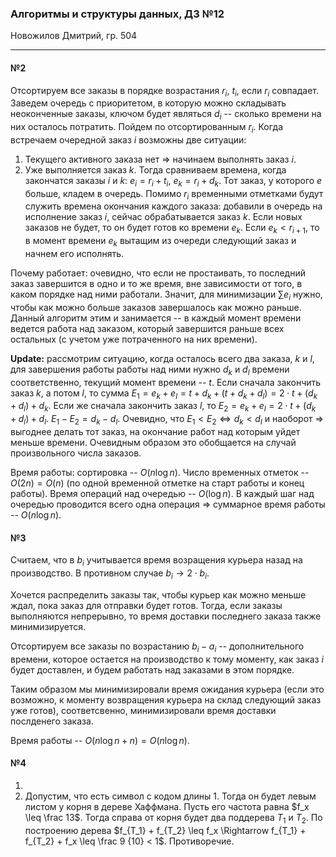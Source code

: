 ### Алгоритмы и структуры данных, ДЗ №12

Новожилов Дмитрий, гр. 504

---

#### №2

Отсортируем все заказы в порядке возрастания $r_i$, $t_i$, если $r_i$ совпадает. Заведем очередь с приоритетом, в которую можно складывать неоконченные заказы, ключом будет являться $d_i$ -- сколько времени на них осталось потратить. Пойдем по отсортированным $r_i$. Когда встречаем очередной заказ $i$ возможны две ситуации:
1. Текущего активного заказа нет $\Rightarrow$ начинаем выполнять заказ $i$.
2. Уже выполняется заказ $k$. Тогда сравниваем времена, когда закончатся заказы $i$ и $k$: $e_i = r_i + t_i$, $e_k = r_i + d_k$. Тот заказ, у которого $e$ больше, кладем в очередь.
Помимо $r_i$ временными отметками будут служить времена окончания каждого заказа: добавили в очередь на исполнение заказ $i$, сейчас обрабатывается заказ $k$. Если новых заказов не будет, то он будет готов ко времени $e_k$. Если $e_k<r_{i+1}$, то в момент времени $e_k$ вытащим из очереди следующий заказ и начнем его исполнять.

Почему работает: очевидно, что если не простаивать, то последний заказ завершится в одно и то же время, вне зависимости от того, в каком порядке над ними работали. Значит, для минимизации $\sum e_i$ нужно, чтобы как можно больше заказов завершалось как можно раньше. Данный алгоритм этим и занимается -- в каждый момент времени ведется работа над заказом, который завершится раньше всех остальных (с учетом уже потраченного на них времени).

**Update:** рассмотрим ситуацию, когда осталось всего два заказа, $k$ и $l$, для завершения работы работы над ними нужно $d_k$ и $d_l$ времени соответственно, текущий момент времени -- $t$. Если сначала закончить заказ $k$, а потом $l$, то сумма $E_1 = e_k + e_l = t + d_k + (t + d_k + d_l) = 2\cdot t + (d_k + d_l) + d_k$. Если же сначала закончить заказ $l$, то $E_2 = e_k + e_l = 2\cdot t + (d_k + d_l) + d_l$. $E_1 - E_2 = d_k - d_l$. Очевидно, что $E_1 < E_2 \Leftrightarrow d_k < d_l$ и наоборот $\Rightarrow$ выгоднее делать тот заказ, на окончание работ над которым уйдет меньше времени. Очевидным образом это обобщается на случай произвольного числа заказов.

Время работы: сортировка -- $O(n\log n)$. Число временных отметок -- $O(2n) = O(n)$ (по одной временной отметке на старт работы и конец работы). Время операций над очередью -- $O(\log n)$. В каждый шаг над очередью проводится всего одна операция $\Rightarrow$ суммарное время работы -- $O(n \log n)$.

#### №3

Считаем, что в $b_i$ учитывается время возращения курьера назад на производство. В противном случае $b_i \rightarrow 2\cdot b_i$.

Хочется распределить заказы так, чтобы курьер как можно меньше ждал, пока заказ для отправки будет готов. Тогда, если заказы выполняются непрерывно, то время доставки последнего заказа также минимизируется.

Отсортируем все заказы по возрастанию $b_i-a_i$ -- дополнительного времени, которое остается на производство к тому моменту, как заказ $i$ будет доставлен, и будем работать над заказами в этом порядке.

Таким образом мы минимизировали время ожидания курьера (если это возможно, к моменту возвращения курьера на склад следующий заказ уже готов), соответсвенно, минимизировали время доставки послденего заказа.

Время работы -- $O(n\log n + n) = O(n \log n)$.

#### №4

1. 
2. Допустим, что есть символ с кодом длины 1. Тогда он будет левым листом у корня в дереве Хаффмана. Пусть его частота равна $f_x \leq \frac 13$. Тогда справа от корня будет два поддерева $T_1$ и $T_2$. По построению дерева $f_{T_1} + f_{T_2} \leq f_x \Rightarrow f_{T_1} + f_{T_2} + f_x \leq \frac 9 {10} < 1$. Противоречие.
